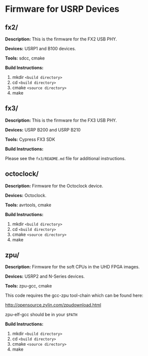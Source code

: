 Firmware for USRP Devices
========================================================

## fx2/

__Description:__ This is the firmware for the FX2 USB PHY.

__Devices:__ USRP1 and B100 devices.

__Tools:__ sdcc, cmake

__Build Instructions:__

1. mkdir `<build directory>`
2. cd `<build directory>`
3. cmake `<source directory>`
4. make

## fx3/

__Description:__ This is the firmware for the FX3 USB PHY.

__Devices:__ USRP B200 and USRP B210

__Tools:__ Cypress FX3 SDK

__Build Instructions:__

Please see the `fx3/README.md` file for additional instructions.

## octoclock/

__Description:__ Firmware for the Octoclock device.

__Devices:__ Octoclock.

__Tools:__ avrtools, cmake

__Build Instructions:__

1. mkdir `<build directory>`
2. cd `<build directory>`
3. cmake `<source directory>`
4. make

## zpu/

__Description:__ Firmware for the soft CPUs in the UHD FPGA images.

__Devices:__ USRP2 and N-Series devices.

__Tools:__ zpu-gcc, cmake

This code requires the gcc-zpu tool-chain which can be found here:

http://opensource.zylin.com/zpudownload.html

zpu-elf-gcc should be in your `$PATH`

__Build Instructions:__

1. mkdir `<build directory>`
2. cd `<build directory>`
3. cmake `<source directory>`
4. make

